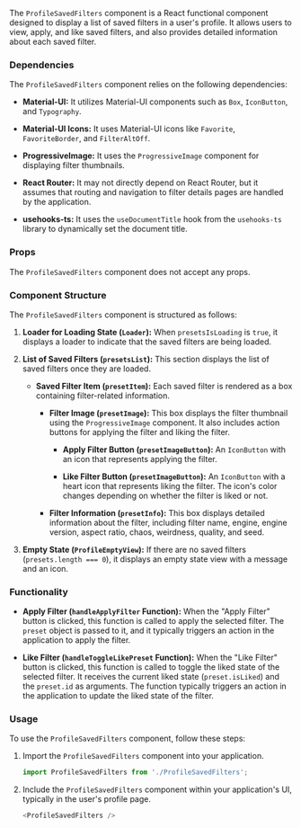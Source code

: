 The `ProfileSavedFilters` component is a React functional component designed to display a list of saved filters in a
user's profile. It allows users to view, apply, and like saved filters, and also provides detailed information about
each saved filter.

### Dependencies

The `ProfileSavedFilters` component relies on the following dependencies:

- **Material-UI:** It utilizes Material-UI components such as `Box`, `IconButton`, and `Typography`.

- **Material-UI Icons:** It uses Material-UI icons like `Favorite`, `FavoriteBorder`, and `FilterAltOff`.

- **ProgressiveImage:** It uses the `ProgressiveImage` component for displaying filter thumbnails.

- **React Router:** It may not directly depend on React Router, but it assumes that routing and navigation to filter
  details pages are handled by the application.

- **usehooks-ts:** It uses the `useDocumentTitle` hook from the `usehooks-ts` library to dynamically set the document
  title.

### Props

The `ProfileSavedFilters` component does not accept any props.

### Component Structure

The `ProfileSavedFilters` component is structured as follows:

1. **Loader for Loading State (`Loader`):** When `presetsIsLoading` is `true`, it displays a loader to indicate that the
   saved filters are being loaded.

2. **List of Saved Filters (`presetsList`):** This section displays the list of saved filters once they are loaded.

    - **Saved Filter Item (`presetItem`):** Each saved filter is rendered as a box containing filter-related
      information.

        - **Filter Image (`presetImage`):** This box displays the filter thumbnail using the `ProgressiveImage`
          component. It also includes action buttons for applying the filter and liking the filter.

            - **Apply Filter Button (`presetImageButton`):** An `IconButton` with an icon that represents applying the
              filter.

            - **Like Filter Button (`presetImageButton`):** An `IconButton` with a heart icon that represents liking the
              filter. The icon's color changes depending on whether the filter is liked or not.

        - **Filter Information (`presetInfo`):** This box displays detailed information about the filter, including
          filter name, engine, engine version, aspect ratio, chaos, weirdness, quality, and seed.

3. **Empty State (`ProfileEmptyView`):** If there are no saved filters (`presets.length === 0`), it displays an empty
   state view with a message and an icon.

### Functionality

- **Apply Filter (`handleApplyFilter` Function):** When the "Apply Filter" button is clicked, this function is called to
  apply the selected filter. The `preset` object is passed to it, and it typically triggers an action in the application
  to apply the filter.

- **Like Filter (`handleToggleLikePreset` Function):** When the "Like Filter" button is clicked, this function is called
  to toggle the liked state of the selected filter. It receives the current liked state (`preset.isLiked`) and
  the `preset.id` as arguments. The function typically triggers an action in the application to update the liked state
  of the filter.

### Usage

To use the `ProfileSavedFilters` component, follow these steps:

1. Import the `ProfileSavedFilters` component into your application.

   ```javascript static
   import ProfileSavedFilters from './ProfileSavedFilters';
   ```

2. Include the `ProfileSavedFilters` component within your application's UI, typically in the user's profile page.

   ```javascript static
   <ProfileSavedFilters />
   ```
